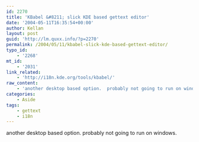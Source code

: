 ```yaml
---
id: 2270
title: 'KBabel &#8211; slick KDE based gettext editor'
date: '2004-05-11T16:35:54+00:00'
author: Kellan
layout: post
guid: 'http://lm.quxx.info/?p=2270'
permalink: /2004/05/11/kbabel-slick-kde-based-gettext-editor/
typo_id:
    - '2268'
mt_id:
    - '2031'
link_related:
    - 'http://i18n.kde.org/tools/kbabel/'
raw_content:
    - 'another desktop based option.  probably not going to run on windows.'
categories:
    - Aside
tags:
    - gettext
    - i18n
---
```


another desktop based option. probably not going to run on windows.
